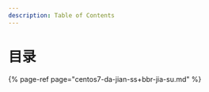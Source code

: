 ```yaml
---
description: Table of Contents
---
```


# 目录

{% page-ref page="centos7-da-jian-ss+bbr-jia-su.md" %}

